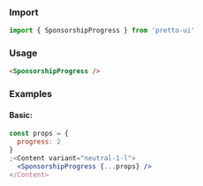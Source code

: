 ### Import

```js static
import { SponsorshipProgress } from 'pretto-ui'
```

### Usage

```html
<SponsorshipProgress />
```

### Examples

#### Basic:

```jsx
const props = {
  progress: 2
}
;<Content variant="neutral-1-l">
  <SponsorshipProgress {...props} />
</Content>
```
